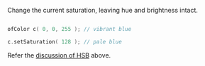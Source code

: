 Change the current saturation, leaving hue and brightness intact.



```cpp

ofColor c( 0, 0, 255 ); // vibrant blue

c.setSaturation( 128 ); // pale blue

```



Refer the [discussion of HSB](#HSB) above.
